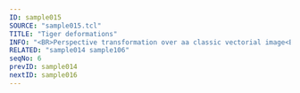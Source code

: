 ```yaml
---
ID: sample015
SOURCE: "sample015.tcl"
TITLE: "Tiger deformations"
INFO: "<BR>Perspective transformation over aa classic vectorial image<BR>data extracted and pre-processed from a SVG image<BR>Interactive Animation"
RELATED: "sample014 sample106"
seqNo: 6
prevID: sample014
nextID: sample016
---
```

